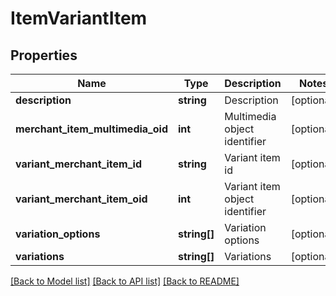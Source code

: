 # ItemVariantItem

## Properties
Name | Type | Description | Notes
------------ | ------------- | ------------- | -------------
**description** | **string** | Description | [optional] 
**merchant_item_multimedia_oid** | **int** | Multimedia object identifier | [optional] 
**variant_merchant_item_id** | **string** | Variant item id | [optional] 
**variant_merchant_item_oid** | **int** | Variant item object identifier | [optional] 
**variation_options** | **string[]** | Variation options | [optional] 
**variations** | **string[]** | Variations | [optional] 

[[Back to Model list]](../README.md#documentation-for-models) [[Back to API list]](../README.md#documentation-for-api-endpoints) [[Back to README]](../README.md)


